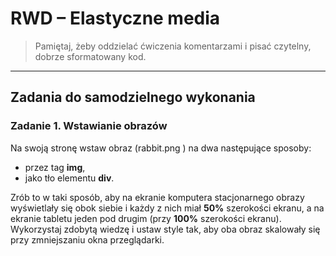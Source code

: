 # RWD &ndash; Elastyczne media

> Pamiętaj, żeby oddzielać ćwiczenia komentarzami i pisać czytelny, dobrze sformatowany kod.

-------------------------------------------------------------------------------

## Zadania do samodzielnego wykonania

### Zadanie 1. Wstawianie obrazów

Na swoją stronę wstaw obraz (rabbit.png ) na dwa następujące sposoby:
* przez tag **img**,
* jako tło elementu **div**.

Zrób to w taki sposób, aby na ekranie komputera stacjonarnego obrazy wyświetlały się obok siebie i każdy z nich miał **50%** szerokości ekranu, a na ekranie tabletu jeden pod drugim (przy **100%** szerokości ekranu).
Wykorzystaj zdobytą wiedzę i ustaw style tak, aby oba obraz skalowały się przy zmniejszaniu okna przeglądarki.
